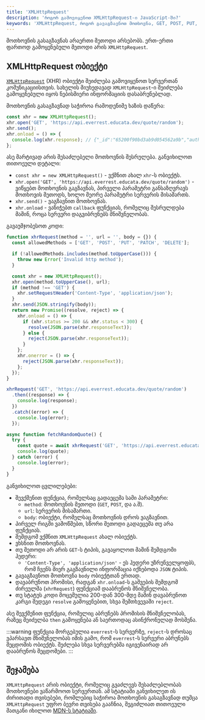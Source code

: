 ```yaml
---
title: 'XMLHttpRequest'
description: 'როგორ გამოვიყენოთ XMLHttpRequest-ი JavaScript-ში?'
keywords: 'XMLHttpRequest, როგორ გავაგზავნოთ მოთხოვნა, GET, POST, PUT, PATCH, DELETE'
---
```


მოთხოვნის გასაგზავნას არაერთი მეთოდი არსებობს. ერთ-ერთი ფართოდ გამოყენებული მეთოდი არის `XMLHttpRequest`.

## XMLHttpRequest ობიექტი

[`XMLHttpRequest`](https://developer.mozilla.org/en-US/docs/Web/API/XMLHttpRequest) (XHR) ობიექტი შეიძლება გამოვიყენოთ სერვერთან კომუნიკაციისთვის. სახელის მიუხედავად `XMLHttpRequest`-ი შეიძლება გამოყენებული იყოს ნებისმიერი ინფორმაციის დასაბრუნებლად.

მოთხოვნის გასაგზავნად საჭიროა რამოდენიმე ხაზის დაწერა:

```js
const xhr = new XMLHttpRequest();
xhr.open('GET', 'https://api.everrest.educata.dev/quote/random');
xhr.send();
xhr.onload = () => {
  console.log(xhr.response); // {"_id":"65200f90bd3ab9d054562a9b","author":"Mario","quote":"It's A Me, Mario!" "type":"Game"}
};
```

ასე მარტივად არის შესაძლებელი მოთხოვნის შესრულება. განვიხილოთ თითოეული დეტალი:

- `const xhr = new XMLHttpRequest()` - ვქმნით ახალ `xhr`-ს ობიექტს.
- `xhr.open('GET', 'https://api.everrest.educata.dev/quote/random')` - ვიწყებთ მოთხოვნის გაგზავნას, პირველი პარამეტრი განსაზღვრავს მოთხოვის მეთოდს, ხოლო მეორე პარამეტრი სერვერის მისამართს.
- `xhr.send()` - ვაგზავნით მოთხოვნას.
- `xhr.onload` - ვანიჭებთ `callback` ფუნქციას, რომელიც შესრულდება მაშინ, როცა სერვერი დაგვიბრუნებს მნიშვნელობას.

გავაუმჯობესოთ კოდი:

```js
function xhrRequest(method = '', url = '', body = {}) {
  const allowedMethods = ['GET', 'POST', 'PUT', 'PATCH', 'DELETE'];

  if (!allowedMethods.includes(method.toUpperCase())) {
    throw new Error('Invalid http method');
  }

  const xhr = new XMLHttpRequest();
  xhr.open(method.toUpperCase(), url);
  if (method !== 'GET') {
    xhr.setRequestHeader('Content-Type', 'application/json');
  }
  xhr.send(JSON.stringify(body));
  return new Promise((resolve, reject) => {
    xhr.onload = () => {
      if (xhr.status >= 200 && xhr.status < 300) {
        resolve(JSON.parse(xhr.responseText));
      } else {
        reject(JSON.parse(xhr.responseText));
      }
    };
    xhr.onerror = () => {
      reject(JSON.parse(xhr.responseText));
    };
  });
}

xhrRequest('GET', 'https://api.everrest.educata.dev/quote/random')
  .then((response) => {
    console.log(response);
  })
  .catch((error) => {
    console.log(error);
  });

async function fetchRandomQuote() {
  try {
    const quote = await xhrRequest('GET', 'https://api.everrest.educata.dev/quote/random');
    console.log(quote);
  } catch (error) {
    console.log(error);
  }
}
```

განვიხილოთ ცვლილებები:

- შევქმენით ფუნქცია, რომელსაც გადაეცემა სამი პარამეტრი:
  - `method`: მოთხოვნის მეთოდი (`GET`, `POST`, და ა.შ).
  - `url`: სერვერის მისამართი.
  - `body`: ობიექტი, რომელსაც მოთხოვნის დროს ვაგზავნით.
- პირველ რიგში ვამოწმებთ, სწორი მეთოდი გადაეცემა თუ არა ფუნქციას.
- შემდგომ ვქმნით `XMLHttpRequest` ახალ ობიექტს.
- ვხსნით მოთხოვნას.
- თუ მეთოდი არ არის `GET`-ს ტიპის, გავაყოლოთ მაშინ შემდგომი ჰედერი:
  - `'Content-Type', 'application/json'` - ეს ჰედერი უზრუნველყოფბს, რომ ჩვენს მიერ გაგზავნილი ინფორმაცია იქნებოდა `JSON` ტიპის.
- გავაგზავნოთ მოთხოვნა `body` ობიექტთან ერთად.
- დავაბრუნოთ პრომისი, რადგან `xhr.onload`-ს გაშვების შემდგომ ძირეულმა (`xhrRequest`) ფუნქციამ დააბრუნოს მნიშვნელობა.
- თუ სტატუს კოდი მოცემულია 200-დან 300-მდე მაშინ დავაბრუნოთ კარგი შედეგი `resolve` გამოყენებით, სხვა შემთხვევაში `reject`.

ასე შევქმენით ფუნქცია, რომელიც აბრუნებს პრომისის მნიშვნელობას, რაზეც შეიძელბა `then` გამოყენება ან საერთოდაც ასინქრონულად მოსმენა.

:::warning
ფუნქცია მორგებულია `everrest`-ს სერვერზე, `reject`-ს დროსაც ვპარსავთ მნიშვნელობას იმის გამო, რომ `everrest`-ს სერვერი აბრუნებს შეცდომის ობიექტს. შეძლება სხვა სერვერებმა იგივენაირად არ დააბრუნოს შეცდომები.
:::

## შეჯამება

`XMLHttpRequest` არის ობიექტი, რომელიც გვაძლევს შესაძლებლობას მოთხოვნები ვაწარმოოთ სერვერთან. ამ სტატიაში განვიხილეთ ის ძირითადი თვისებები, რომლებიც საჭიროა მოთხოვნის გასაგზავნად თუმცა `XMLHttpRequest` უფრო ბევრი თვისება გააჩნია, შეგიძლიათ თითოეული მათგანი იხილოთ [MDN-ს სტატიაში](https://developer.mozilla.org/en-US/docs/Web/API/XMLHttpRequest).
